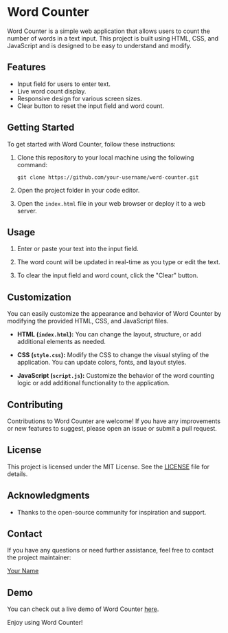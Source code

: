 # Word Counter

Word Counter is a simple web application that allows users to count the number of words in a text input. This project is built using HTML, CSS, and JavaScript and is designed to be easy to understand and modify.

## Features

- Input field for users to enter text.
- Live word count display.
- Responsive design for various screen sizes.
- Clear button to reset the input field and word count.

## Getting Started

To get started with Word Counter, follow these instructions:

1. Clone this repository to your local machine using the following command:

   ```
   git clone https://github.com/your-username/word-counter.git
   ```

2. Open the project folder in your code editor.

3. Open the `index.html` file in your web browser or deploy it to a web server.

## Usage

1. Enter or paste your text into the input field.

2. The word count will be updated in real-time as you type or edit the text.

3. To clear the input field and word count, click the "Clear" button.

## Customization

You can easily customize the appearance and behavior of Word Counter by modifying the provided HTML, CSS, and JavaScript files.

- **HTML (`index.html`):** You can change the layout, structure, or add additional elements as needed.

- **CSS (`style.css`):** Modify the CSS to change the visual styling of the application. You can update colors, fonts, and layout styles.

- **JavaScript (`script.js`):** Customize the behavior of the word counting logic or add additional functionality to the application.

## Contributing

Contributions to Word Counter are welcome! If you have any improvements or new features to suggest, please open an issue or submit a pull request.

## License

This project is licensed under the MIT License. See the [LICENSE](LICENSE) file for details.

## Acknowledgments

- Thanks to the open-source community for inspiration and support.

## Contact

If you have any questions or need further assistance, feel free to contact the project maintainer:

[Your Name](mailto:your.email@example.com)

## Demo

You can check out a live demo of Word Counter [here](https://your-username.github.io/word-counter/).

Enjoy using Word Counter!
